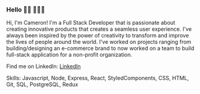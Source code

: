 ### Hello 👋🏾 👨🏽‍💻
Hi, I'm Cameron! I'm a Full Stack Developer that is passionate 
about creating innovative products that creates a seamless user experience. I've always been inspired by the power of creativity to transform and improve the lives of people around the world. I've worked on projects ranging from building/designing an e-commerce brand to now worked on a team to build full-stack application for a non-profit organization.

Find me on LinkedIn: [LinkedIn](https://www.linkedin.com/in/cameronlares/) 

Skills: Javascript, Node, Express, React, StyledComponents, CSS, HTML, Git, SQL, PostgreSQL, Redux






